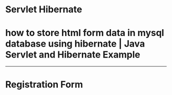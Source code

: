 <h1>Servlet Hibernate</h1>
<h1>how to store html form data in mysql database using hibernate | Java Servlet and Hibernate Example</h1>

-------------------------------------------------------------------------------------------

<h1>Registration Form</h1>
